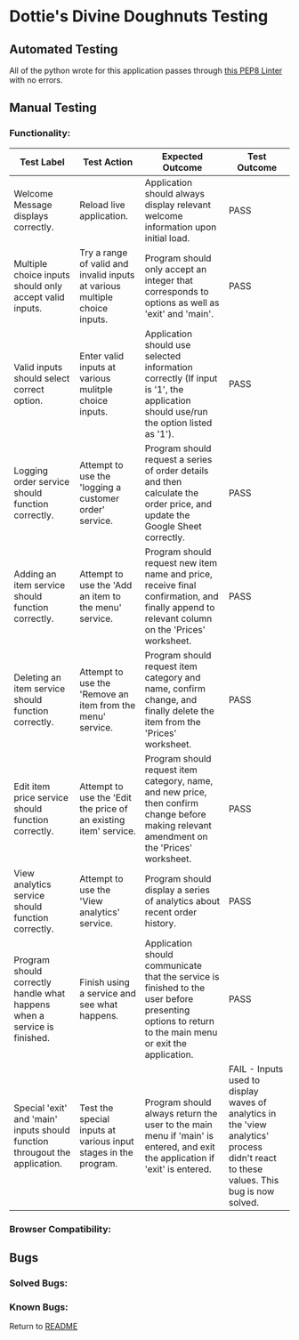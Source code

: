 # Dottie's Divine Doughnuts Testing
## Automated Testing  
All of the python wrote for this application passes through [this PEP8 Linter](https://pep8ci.herokuapp.com/) with no errors.

## Manual Testing 
### Functionality:
| Test Label | Test Action | Expected Outcome | Test Outcome |
|------------|-------------|------------------|--------------|
| Welcome Message displays correctly. | Reload live application. | Application should always display relevant welcome information upon initial load. | PASS |
| Multiple choice inputs should only accept valid inputs. | Try a range of valid and invalid inputs at various multiple choice inputs. | Program should only accept an integer that corresponds to options as well as 'exit' and 'main'. | PASS |
| Valid inputs should select correct option. | Enter valid inputs at various mulitple choice inputs. | Application should use selected information correctly (If input is '1', the application should use/run the option listed as '1'). | PASS |
| Logging order service should function correctly. | Attempt to use the 'logging a customer order' service. | Program should request a series of order details and then calculate the order price, and update the Google Sheet correctly. | PASS |
| Adding an item service should function correctly. | Attempt to use the 'Add an item to the menu' service. | Program should request new item name and price, receive final confirmation, and finally append to relevant column on the 'Prices' worksheet. | PASS |
| Deleting an item service should function correctly. | Attempt to use the 'Remove an item from the menu' service. | Program should request item category and name, confirm change, and finally delete the item from the 'Prices' worksheet. | PASS |
| Edit item price service should function correctly. | Attempt to use the 'Edit the price of an existing item' service. | Program should request item category, name, and new price, then confirm change before making relevant amendment on the 'Prices' worksheet. | PASS |
| View analytics service should function correctly. | Attempt to use the 'View analytics' service. | Program should display a series of analytics about recent order history. | PASS |
| Program should correctly handle what happens when a service is finished. | Finish using a service and see what happens. | Application should communicate that the service is finished to the user before presenting options to return to the main menu or exit the application. | PASS |
| Special 'exit' and 'main' inputs should function througout the application. | Test the special inputs at various input stages in the program. | Program should always return the user to the main menu if 'main' is entered, and exit the application if 'exit' is entered. | FAIL - Inputs used to display waves of analytics in the 'view analytics' process didn't react to these values. This bug is now solved. |

### Browser Compatibility:

## Bugs
### Solved Bugs:

### Known Bugs:

Return to [README](README.md)